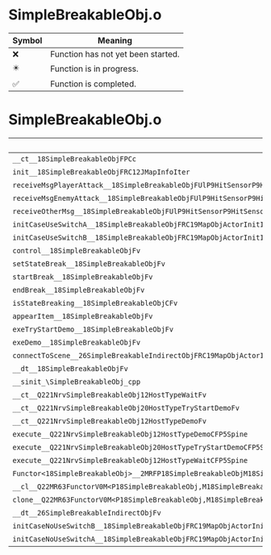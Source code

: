 # SimpleBreakableObj.o
| Symbol | Meaning 
| ------------- | ------------- 
| :x: | Function has not yet been started. 
| :eight_pointed_black_star: | Function is in progress. 
| :white_check_mark: | Function is completed. 


# SimpleBreakableObj.o
| Symbol | Decompiled? |
| ------------- | ------------- |
| `__ct__18SimpleBreakableObjFPCc` | :x: |
| `init__18SimpleBreakableObjFRC12JMapInfoIter` | :x: |
| `receiveMsgPlayerAttack__18SimpleBreakableObjFUlP9HitSensorP9HitSensor` | :x: |
| `receiveMsgEnemyAttack__18SimpleBreakableObjFUlP9HitSensorP9HitSensor` | :x: |
| `receiveOtherMsg__18SimpleBreakableObjFUlP9HitSensorP9HitSensor` | :x: |
| `initCaseUseSwitchA__18SimpleBreakableObjFRC19MapObjActorInitInfo` | :x: |
| `initCaseUseSwitchB__18SimpleBreakableObjFRC19MapObjActorInitInfo` | :x: |
| `control__18SimpleBreakableObjFv` | :x: |
| `setStateBreak__18SimpleBreakableObjFv` | :x: |
| `startBreak__18SimpleBreakableObjFv` | :x: |
| `endBreak__18SimpleBreakableObjFv` | :x: |
| `isStateBreaking__18SimpleBreakableObjCFv` | :x: |
| `appearItem__18SimpleBreakableObjFv` | :x: |
| `exeTryStartDemo__18SimpleBreakableObjFv` | :x: |
| `exeDemo__18SimpleBreakableObjFv` | :x: |
| `connectToScene__26SimpleBreakableIndirectObjFRC19MapObjActorInitInfo` | :x: |
| `__dt__18SimpleBreakableObjFv` | :x: |
| `__sinit_\SimpleBreakableObj_cpp` | :x: |
| `__ct__Q221NrvSimpleBreakableObj12HostTypeWaitFv` | :x: |
| `__ct__Q221NrvSimpleBreakableObj20HostTypeTryStartDemoFv` | :x: |
| `__ct__Q221NrvSimpleBreakableObj12HostTypeDemoFv` | :x: |
| `execute__Q221NrvSimpleBreakableObj12HostTypeDemoCFP5Spine` | :x: |
| `execute__Q221NrvSimpleBreakableObj20HostTypeTryStartDemoCFP5Spine` | :x: |
| `execute__Q221NrvSimpleBreakableObj12HostTypeWaitCFP5Spine` | :x: |
| `Functor<18SimpleBreakableObj>__2MRFP18SimpleBreakableObjM18SimpleBreakableObjFPCvPv_v_Q22MR63FunctorV0M<P18SimpleBreakableObj,M18SimpleBreakableObjFPCvPv_v>` | :x: |
| `__cl__Q22MR63FunctorV0M<P18SimpleBreakableObj,M18SimpleBreakableObjFPCvPv_v>CFv` | :x: |
| `clone__Q22MR63FunctorV0M<P18SimpleBreakableObj,M18SimpleBreakableObjFPCvPv_v>CFP7JKRHeap` | :x: |
| `__dt__26SimpleBreakableIndirectObjFv` | :x: |
| `initCaseNoUseSwitchB__18SimpleBreakableObjFRC19MapObjActorInitInfo` | :x: |
| `initCaseNoUseSwitchA__18SimpleBreakableObjFRC19MapObjActorInitInfo` | :x: |
